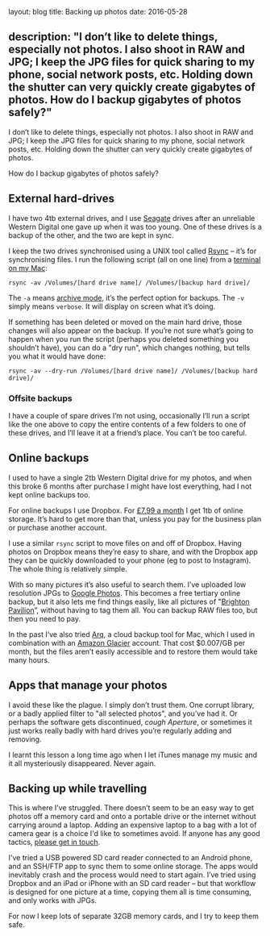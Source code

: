 layout: blog
title: Backing up photos
date: 2016-05-28

description: "I don’t like to delete things, especially not photos. I also shoot in RAW and JPG; I keep the JPG files for quick sharing to my phone, social network posts, etc. Holding down the shutter can very quickly create gigabytes of photos. How do I backup gigabytes of photos safely?"
---

I don’t like to delete things, especially not photos. I also shoot in RAW and JPG; I keep the JPG files for quick sharing to my phone, social network posts, etc. Holding down the shutter can very quickly create gigabytes of photos.

How do I backup gigabytes of photos safely?

## External hard-drives

I have two 4tb external drives, and I use [Seagate](https://amzn.to/1NV27l0) drives after an unreliable Western Digital one gave up when it was too young. One of these drives is a backup of the other, and the two are kept in sync.

I keep the two drives synchronised using a UNIX tool called [Rsync](https://en.wikipedia.org/wiki/Rsync) – it’s for synchronising files. I run the following script (all on one line) from a [terminal on my Mac](http://www.macworld.co.uk/feature/mac-software/get-more-out-of-os-x-terminal-3608274/):
```
rsync -av /Volumes/[hard drive name]/ /Volumes/[backup hard drive]/
```

The `-a` means [archive mode](https://serverfault.com/questions/141773/what-is-archive-mode-in-rsync), it’s the perfect option for backups. The `-v` simply means `verbose`. It will display on screen what it’s doing.

If something has been deleted or moved on the main hard drive, those changes will also appear on the backup. If you’re not sure what’s going to happen when you run the script (perhaps you deleted something you shouldn’t have), you can do a "dry run", which changes nothing, but tells you what it would have done:

```
rsync -av --dry-run /Volumes/[hard drive name]/ /Volumes/[backup hard drive]/
```

### Offsite backups

I have a couple of spare drives I’m not using, occasionally I’ll run a script like the one above to copy the entire contents of a few folders to one of these drives, and I’ll leave it at a friend’s place. You can’t be too careful.

## Online backups

I used to have a single 2tb Western Digital drive for my photos, and when this broke 6 months after purchase I might have lost everything, had I not kept online backups too.

For online backups I use Dropbox. For [£7.99 a month](https://www.dropbox.com/plans) I get 1tb of online storage. It’s hard to get more than that, unless you pay for the business plan or purchase another account.

I use a similar `rsync` script to move files on and off of Dropbox. Having photos on Dropbox means they’re easy to share, and with the Dropbox app they can be quickly downloaded to your phone (eg to post to Instagram). The whole thing is relatively simple.

With so many pictures it’s also useful to search them. I’ve uploaded low resolution JPGs to [Google Photos](https://photos.google.com/). This becomes a  free tertiary online backup, but it also lets me find things easily, like all pictures of "[Brighton Pavilion](/photos/brighton-pavilion-twilight/)”, without having to tag them all. You can backup RAW files too, but then you need to pay.

In the past I’ve also tried [Arq](https://www.arqbackup.com/), a cloud backup tool for Mac, which I used in combination with an [Amazon Glacier](https://aws.amazon.com/glacier/pricing/) account. That cost $0.007/GB per month, but the files aren’t easily accessible and to restore them would take many hours.

## Apps that manage your photos

I avoid these like the plague. I simply don’t trust them. One corrupt library, or a badly applied filter to "all selected photos", and you’ve had it. Or perhaps the software gets discontinued, *cough* _Aperture_, or sometimes it just works really badly with hard drives you’re regularly adding and removing.

I learnt this lesson a long time ago when I let iTunes manage my music and it all mysteriously disappeared. Never again.

## Backing up while travelling

This is where I’ve struggled. There doesn’t seem to be an easy way to get photos off a memory card and onto a portable drive or the internet without carrying around a laptop. Adding an expensive laptop to a bag with a lot of camera gear is a choice I'd like to sometimes avoid. If anyone has any good tactics, [please get in touch](/contact/).

I've tried a USB powered SD card reader connected to an Android phone, and an SSH/FTP app to sync them to some online storage. The apps would inevitably crash and the process would need to start again. I’ve tried using Dropbox and an iPad or iPhone with an SD card reader – but that workflow is designed for one picture at a time, copying them all is time consuming, and only works with JPGs.

For now I keep lots of separate 32GB memory cards, and I try to keep them safe.
